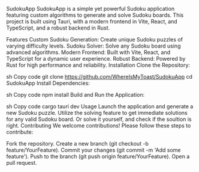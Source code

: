 SudokuApp
SudokuApp is a simple yet powerful Sudoku application featuring custom algorithms to generate and solve Sudoku boards. This project is built using Tauri, with a modern frontend in Vite, React, and TypeScript, and a robust backend in Rust.

Features
Custom Sudoku Generation: Create unique Sudoku puzzles of varying difficulty levels.
Sudoku Solver: Solve any Sudoku board using advanced algorithms.
Modern Frontend: Built with Vite, React, and TypeScript for a dynamic user experience.
Robust Backend: Powered by Rust for high performance and reliability.
Installation
Clone the Repository:

sh
Copy code
git clone https://github.com/WhereIsMyToast/SudokuApp
cd SudokuApp
Install Dependencies:

sh
Copy code
npm install
Build and Run the Application:

sh
Copy code
cargo tauri dev
Usage
Launch the application and generate a new Sudoku puzzle.
Utilize the solving feature to get immediate solutions for any valid Sudoku board.
Or solve it yourself, and check if the soultion is right.
Contributing
We welcome contributions! Please follow these steps to contribute:

Fork the repository.
Create a new branch (git checkout -b feature/YourFeature).
Commit your changes (git commit -m 'Add some feature').
Push to the branch (git push origin feature/YourFeature).
Open a pull request.
